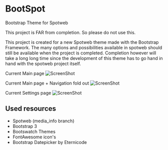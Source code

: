 BootSpot
========

Bootstrap Theme for Spotweb

This project is FAR from completion. So please do not use this.

This project is created for a new Spotweb theme made with the Bootstrap Framework.
The many options and possibilities available in spotweb should still be available when the project is completed.
Completion however will take a long long time since the development of this theme has to go hand in hand with the spotweb project itself.

Current Main page
![ScreenShot](http://gebruiknet.hopseflop.nl/image_library/bootspot-main.png)
 
Current Main page + Navigation fold out
![ScreenShot](http://gebruiknet.hopseflop.nl/image_library/bootspot-main-nav.png)

Current Settings page
![ScreenShot](http://gebruiknet.hopseflop.nl/image_library/bootspot-settings1.png)

## Used resources
* Spotweb (media_info branch)
* Bootstrap 3
* Bootswatch Themes
* FontAwesome icon's
* Bootstrap Datepicker by Eternicode
